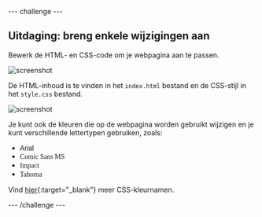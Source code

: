 \--- challenge \---

## Uitdaging: breng enkele wijzigingen aan

Bewerk de HTML- en CSS-code om je webpagina aan te passen.

![screenshot](images/story-changes.png)

De HTML-inhoud is te vinden in het `index.html` bestand en de CSS-stijl in het `style.css` bestand.

![screenshot](images/story-files.png)

Je kunt ook de kleuren die op de webpagina worden gebruikt wijzigen en je kunt verschillende lettertypen gebruiken, zoals:

+ <span style="font-family: Arial;">Arial</span>
+ <span style="font-family: Comic Sans MS;">Comic Sans MS</span>
+ <span style="font-family: Impact;">Impact</span>
+ <span style="font-family: Tahoma;">Tahoma</span>

Vind [hier](http://jumpto.cc/colours){:target="_blank"} meer CSS-kleurnamen.

\--- /challenge \---